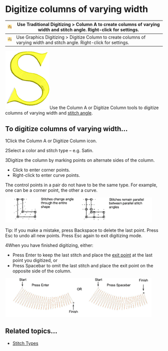 # Digitize columns of varying width

| ![InputA.png](assets/InputA.png)                 | Use Traditional Digitizing > Column A to create columns of varying width and stitch angle. Right-click for settings.     |
| ------------------------------------------------ | ------------------------------------------------------------------------------------------------------------------------ |
| ![DigitizeColumn.png](assets/DigitizeColumn.png) | Use Graphics Digitizing > Digitize Column to create columns of varying width and stitch angle. Right-click for settings. |

![InputATurningFill.png](assets/InputATurningFill.png)Use the Column A or Digitize Column tools to digitize columns of varying width and [stitch angle](../../glossary/glossary).

## To digitize columns of varying width...

1Click the Column A or Digitize Column icon.

2Select a color and stitch type – e.g. Satin.

3Digitize the column by marking points on alternate sides of the column.

- Click to enter corner points.
- Right-click to enter curve points.

The control points in a pair do not have to be the same type. For example, one can be a corner point, the other a curve.

![input00097.png](assets/input00097.png)

Tip: If you make a mistake, press Backspace to delete the last point. Press Esc to undo all new points. Press Esc again to exit digitizing mode.

4When you have finished digitizing, either:

- Press Enter to keep the last stitch and place the [exit point](../../glossary/glossary) at the last point you digitized, or
- Press Spacebar to omit the last stitch and place the exit point on the opposite side of the column.

![input00100.png](assets/input00100.png)

## Related topics...

- [Stitch Types](../stitches/Stitch_Types)

